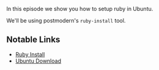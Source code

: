 In this episode we show you how to setup ruby in Ubuntu.

We'll be using postmodern's `ruby-install` tool.

## Notable Links

+ [Ruby Install](https://github.com/postmodern/ruby-install)
+ [Ubuntu Download](http://www.ubuntu.com/download/desktop)